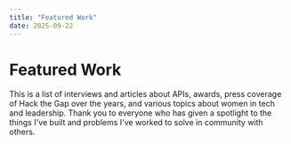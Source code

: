 ```yaml
---
title: "Featured Work"
date: 2025-09-22
---
```


# Featured Work

This is a list of interviews and articles about APIs, awards, press coverage of Hack the Gap over the years, and various topics about women in tech and leadership. Thank you to everyone who has given a spotlight to the things I've built and problems I've worked to solve in community with others.
